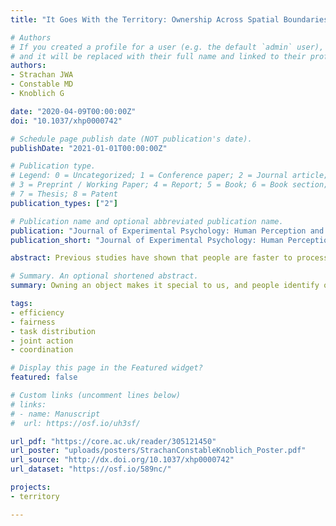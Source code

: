 ```yaml
---
title: "It Goes With the Territory: Ownership Across Spatial Boundaries"

# Authors
# If you created a profile for a user (e.g. the default `admin` user), write the username (folder name) here 
# and it will be replaced with their full name and linked to their profile.
authors:
- Strachan JWA
- Constable MD
- Knoblich G

date: "2020-04-09T00:00:00Z"
doi: "10.1037/xhp0000742"

# Schedule page publish date (NOT publication's date).
publishDate: "2021-01-01T00:00:00Z"

# Publication type.
# Legend: 0 = Uncategorized; 1 = Conference paper; 2 = Journal article;
# 3 = Preprint / Working Paper; 4 = Report; 5 = Book; 6 = Book section;
# 7 = Thesis; 8 = Patent
publication_types: ["2"]

# Publication name and optional abbreviated publication name.
publication: "Journal of Experimental Psychology: Human Perception and Performance, 46(8), 789-797"
publication_short: "Journal of Experimental Psychology: Human Perception and Performance"

abstract: Previous studies have shown that people are faster to process objects that they own as compared with objects that other people own. Yet object ownership is embedded within a social environment that has distinct and sometimes competing rules for interaction. Here we ask whether ownership of space can act as a filter through which we process what belongs to us. Can a sense of territory modulate the well-established benefits in information processing that owned objects enjoy? In 4 experiments participants categorized their own or another person’s objects that appeared in territories assigned either to themselves or to another. We consistently found that faster processing of self-owned than other-owned objects only emerged for objects appearing in the self-territory, with no such advantage in other territories. We propose that knowing whom spaces belong to may serve to define the space in which affordances resulting from ownership lead to facilitated processing.

# Summary. An optional shortened abstract.
summary: Owning an object makes it special to us, and people identify objects they own faster than objects they do not; this has typically been assumed to be a general feature of object processing—that is, an object that belongs to you will be subject to a general advantage in processing by virtue of its ownership status. We show that, contrary to this assumption, this general processing advantage depends heavily on where the object appears; owned objects are not processed faster if they appear outside one’s own space. This gives important insights into how ownership and self-relevance, which are usually studied in simplified laboratory environments, might operate differently in more complex real-world environments where space itself can be owned.

tags: 
- efficiency
- fairness
- task distribution
- joint action 
- coordination

# Display this page in the Featured widget?
featured: false

# Custom links (uncomment lines below)
# links:
# - name: Manuscript
#  url: https://osf.io/uh3sf/

url_pdf: "https://core.ac.uk/reader/305121450"
url_poster: "uploads/posters/StrachanConstableKnoblich_Poster.pdf"
url_source: "http://dx.doi.org/10.1037/xhp0000742"
url_dataset: "https://osf.io/589nc/"

projects:
- territory

---
```



